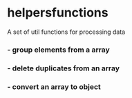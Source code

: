 # helpersfunctions
A set of util functions for processing data

### - group elements from a array
### - delete duplicates from an array
### - convert an array to object
